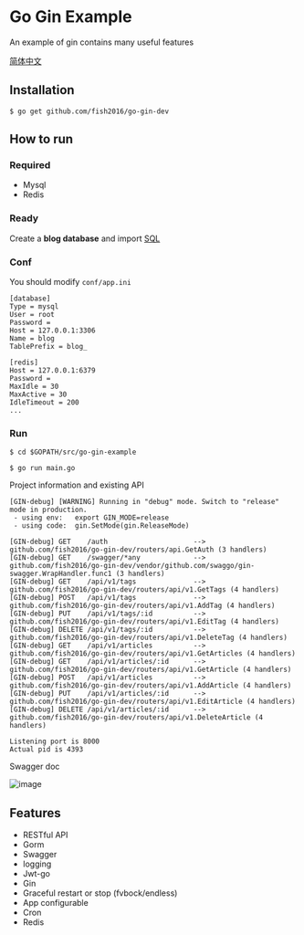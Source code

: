 # Go Gin Example

An example of gin contains many useful features

[简体中文](https://github.com/fish2016/go-gin-dev/blob/master/README_ZH.md)

## Installation
```
$ go get github.com/fish2016/go-gin-dev
```

## How to run

### Required

- Mysql
- Redis

### Ready

Create a **blog database** and import [SQL](https://github.com/fish2016/go-gin-dev/blob/master/docs/sql/blog.sql)

### Conf

You should modify `conf/app.ini`

```
[database]
Type = mysql
User = root
Password =
Host = 127.0.0.1:3306
Name = blog
TablePrefix = blog_

[redis]
Host = 127.0.0.1:6379
Password =
MaxIdle = 30
MaxActive = 30
IdleTimeout = 200
...
```

### Run
```
$ cd $GOPATH/src/go-gin-example

$ go run main.go 
```

Project information and existing API

```
[GIN-debug] [WARNING] Running in "debug" mode. Switch to "release" mode in production.
 - using env:	export GIN_MODE=release
 - using code:	gin.SetMode(gin.ReleaseMode)

[GIN-debug] GET    /auth                     --> github.com/fish2016/go-gin-dev/routers/api.GetAuth (3 handlers)
[GIN-debug] GET    /swagger/*any             --> github.com/fish2016/go-gin-dev/vendor/github.com/swaggo/gin-swagger.WrapHandler.func1 (3 handlers)
[GIN-debug] GET    /api/v1/tags              --> github.com/fish2016/go-gin-dev/routers/api/v1.GetTags (4 handlers)
[GIN-debug] POST   /api/v1/tags              --> github.com/fish2016/go-gin-dev/routers/api/v1.AddTag (4 handlers)
[GIN-debug] PUT    /api/v1/tags/:id          --> github.com/fish2016/go-gin-dev/routers/api/v1.EditTag (4 handlers)
[GIN-debug] DELETE /api/v1/tags/:id          --> github.com/fish2016/go-gin-dev/routers/api/v1.DeleteTag (4 handlers)
[GIN-debug] GET    /api/v1/articles          --> github.com/fish2016/go-gin-dev/routers/api/v1.GetArticles (4 handlers)
[GIN-debug] GET    /api/v1/articles/:id      --> github.com/fish2016/go-gin-dev/routers/api/v1.GetArticle (4 handlers)
[GIN-debug] POST   /api/v1/articles          --> github.com/fish2016/go-gin-dev/routers/api/v1.AddArticle (4 handlers)
[GIN-debug] PUT    /api/v1/articles/:id      --> github.com/fish2016/go-gin-dev/routers/api/v1.EditArticle (4 handlers)
[GIN-debug] DELETE /api/v1/articles/:id      --> github.com/fish2016/go-gin-dev/routers/api/v1.DeleteArticle (4 handlers)

Listening port is 8000
Actual pid is 4393
```
Swagger doc

![image](https://i.imgur.com/bVRLTP4.jpg)

## Features

- RESTful API
- Gorm
- Swagger
- logging
- Jwt-go
- Gin
- Graceful restart or stop (fvbock/endless)
- App configurable
- Cron
- Redis